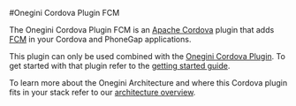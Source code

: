 #Onegini Cordova Plugin FCM

The Onegini Cordova Plugin FCM is an [Apache Cordova](https://cordova.apache.org/) plugin that adds [FCM](https://firebase.google.com/docs/cloud-messaging/android/client) in your Cordova and PhoneGap applications.

This plugin can only be used combined with the [Onegini Cordova Plugin](https://github.com/onegini/cordova-plugin-onegini). To get started with that plugin refer to the [getting started guide](https://docs.onegini.com/msp/cordova-plugin/latest/topics/getting-started.html).

To learn more about the Onegini Architecture and where this Cordova plugin fits in your stack refer to our [architecture overview](https://docs.onegini.com/architecture.html).